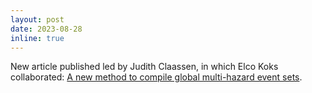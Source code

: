 ```yaml
---
layout: post
date: 2023-08-28
inline: true
---
```


New article published led by Judith Claassen, in which Elco Koks collaborated: [A new method to compile global multi-hazard event sets](https://www.nature.com/articles/s41598-023-40400-5).
